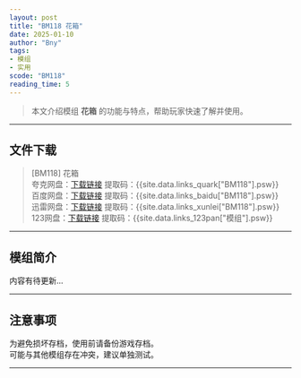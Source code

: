 ```yaml
---
layout: post
title: "BM118 花箱"
date: 2025-01-10
author: "Bny"
tags: 
- 模组
- 实用
scode: "BM118"
reading_time: 5
---
```


> 本文介绍模组 **花箱** 的功能与特点，帮助玩家快速了解并使用。

---

## 文件下载

> [BM118] 花箱  
夸克网盘：[下载链接]({{site.data.links_quark["BM118"].url}}) 提取码：{{site.data.links_quark["BM118"].psw}}  
百度网盘：[下载链接]({{site.data.links_baidu["BM118"].url}}) 提取码：{{site.data.links_baidu["BM118"].psw}}  
迅雷网盘：[下载链接]({{site.data.links_xunlei["BM118"].url}}) 提取码：{{site.data.links_xunlei["BM118"].psw}}  
123网盘：[下载链接]({{site.data.links_123pan["模组"].url}}) 提取码：{{site.data.links_123pan["模组"].psw}}  

---

## 模组简介

>  
内容有待更新...  

---

## 注意事项

>  
为避免损坏存档，使用前请备份游戏存档。  
可能与其他模组存在冲突，建议单独测试。  

---

